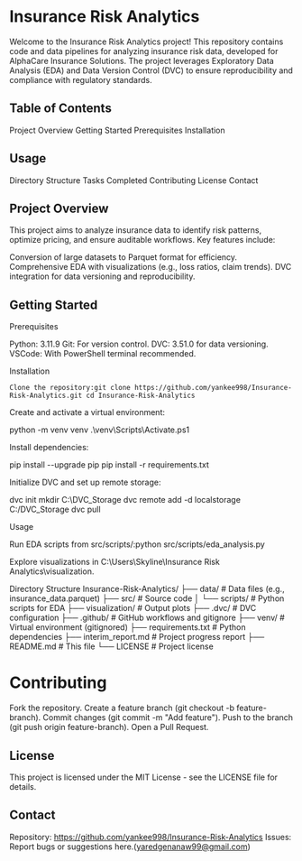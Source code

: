 # Insurance Risk Analytics
  
Welcome to the Insurance Risk Analytics project! This repository contains code and data pipelines for analyzing insurance risk data, developed for AlphaCare Insurance Solutions. The project leverages Exploratory Data Analysis (EDA) and Data Version Control (DVC) to ensure reproducibility and compliance with regulatory standards.

## Table of Contents

Project Overview
Getting Started
Prerequisites
Installation


## Usage
Directory Structure
Tasks Completed
Contributing
License
Contact

## Project Overview
This project aims to analyze insurance data to identify risk patterns, optimize pricing, and ensure auditable workflows. Key features include:

Conversion of large datasets to Parquet format for efficiency.
Comprehensive EDA with visualizations (e.g., loss ratios, claim trends).
DVC integration for data versioning and reproducibility.


## Getting Started

Prerequisites

Python: 3.11.9
Git: For version control.
DVC: 3.51.0 for data versioning.
VSCode: With PowerShell terminal recommended.

Installation

` Clone the repository:git clone https://github.com/yankee998/Insurance-Risk-Analytics.git
cd Insurance-Risk-Analytics `


Create and activate a virtual environment:

python -m venv venv
.\venv\Scripts\Activate.ps1


Install dependencies:

pip install --upgrade pip
pip install -r requirements.txt


Initialize DVC and set up remote storage:

dvc init
mkdir C:\DVC_Storage
dvc remote add -d localstorage C:/DVC_Storage
dvc pull


Usage

Run EDA scripts from src/scripts/:python src/scripts/eda_analysis.py


Explore visualizations in C:\Users\Skyline\Insurance Risk Analytics\visualization.

Directory Structure
Insurance-Risk-Analytics/
├── data/                  # Data files (e.g., insurance_data.parquet)
├── src/                   # Source code
│   └── scripts/           # Python scripts for EDA
├── visualization/         # Output plots
├── .dvc/                  # DVC configuration
├── .github/               # GitHub workflows and gitignore
├── venv/                  # Virtual environment (gitignored)
├── requirements.txt       # Python dependencies
├── interim_report.md      # Project progress report
├── README.md              # This file
└── LICENSE                # Project license


# Contributing

Fork the repository.
Create a feature branch (git checkout -b feature-branch).
Commit changes (git commit -m "Add feature").
Push to the branch (git push origin feature-branch).
Open a Pull Request.

## License
This project is licensed under the MIT License - see the LICENSE file for details.

## Contact

Repository: https://github.com/yankee998/Insurance-Risk-Analytics
Issues: Report bugs or suggestions here.(yaredgenanaw99@gmail.com)

